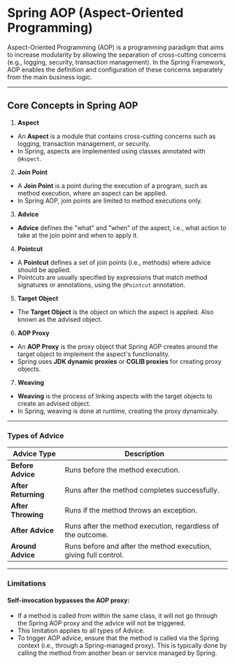 # Spring AOP (Aspect-Oriented Programming)

Aspect-Oriented Programming (AOP) is a programming paradigm that aims to increase modularity by allowing the separation
of cross-cutting concerns (e.g., logging, security, transaction management). In the Spring Framework, AOP enables the
definition and configuration of these concerns separately from the main business logic.

---

## Core Concepts in Spring AOP

1. **Aspect**

- An **Aspect** is a module that contains cross-cutting concerns such as logging, transaction management, or security.
- In Spring, aspects are implemented using classes annotated with `@Aspect`.

2. **Join Point**

- A **Join Point** is a point during the execution of a program, such as method execution, where an aspect can be
  applied.
- In Spring AOP, join points are limited to method executions only.

3. **Advice**

- **Advice** defines the "what" and "when" of the aspect, i.e., what action to take at the join point and when to apply
  it.

4. **Pointcut**

- A **Pointcut** defines a set of join points (i.e., methods) where advice should be applied.
- Pointcuts are usually specified by expressions that match method signatures or annotations, using the `@Pointcut`
  annotation.

5. **Target Object**

- The **Target Object** is the object on which the aspect is applied. Also known as the advised object.

6. **AOP Proxy**

- An **AOP Proxy** is the proxy object that Spring AOP creates around the target object to implement the aspect's
  functionality.
- Spring uses **JDK dynamic proxies** or **CGLIB proxies** for creating proxy objects.

7. **Weaving**

- **Weaving** is the process of linking aspects with the target objects to create an advised object.
- In Spring, weaving is done at runtime, creating the proxy dynamically.

---

### Types of Advice

| Advice Type         | Description                                                      |
|---------------------|------------------------------------------------------------------|
| **Before Advice**   | Runs before the method execution.                                |
| **After Returning** | Runs after the method completes successfully.                    |
| **After Throwing**  | Runs if the method throws an exception.                          |
| **After Advice**    | Runs after the method execution, regardless of the outcome.      |
| **Around Advice**   | Runs before and after the method execution, giving full control. |

---

### Limitations

#### Self-invocation bypasses the AOP proxy:

- If a method is called from within the same class, it will not go through
  the Spring AOP proxy and the advice will not be triggered.
- This limitation applies to all types of Advice.
- To trigger AOP advice, ensure that the method is called via the Spring context (i.e., through a Spring-managed
  proxy). This is typically done by calling the method from another bean or service managed by Spring.
